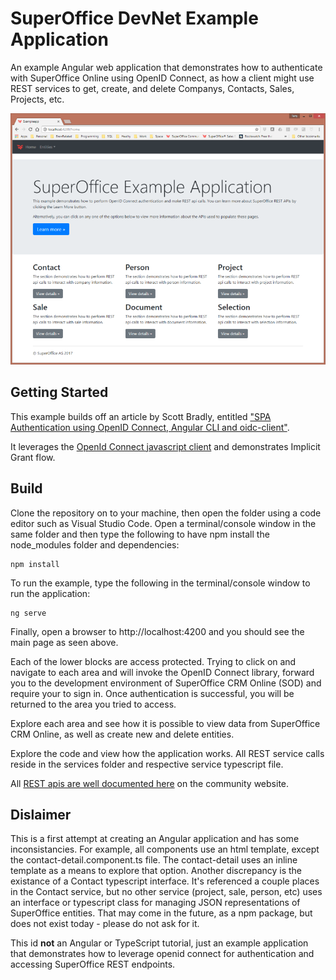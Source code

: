# SuperOffice DevNet Example Application

An example Angular web application that demonstrates how to authenticate with SuperOffice Online using OpenID Connect, as how a client might use REST services to get, create, and delete Companys, Contacts, Sales, Projects, etc.

![SuperOfficeExample](images/ExampleApp-Main.png)
## Getting Started

This example builds off an article by Scott Bradly, entitled ["SPA Authentication using OpenID Connect, Angular CLI and oidc-client"](https://www.scottbrady91.com/Angular/SPA-Authentiction-using-OpenID-Connect-Angular-CLI-and-oidc-client).

It leverages the [OpenId Connect javascript client](https://github.com/IdentityModel/oidc-client-js) and demonstrates Implicit Grant flow.

## Build

Clone the repository on to your machine, then open the folder using a code editor such as Visual Studio Code. Open a terminal/console window in the same folder and then type the following to have npm install the node_modules folder and dependencies:

    npm install

To run the example, type the following in the terminal/console window to run the application:

    ng serve

Finally, open a browser to http://localhost:4200 and you should see the main page as seen above.

Each of the lower blocks are access protected. Trying to click on and navigate to each area and will invoke the OpenID Connect library, forward you to the development environment of SuperOffice CRM Online (SOD) and require your to sign in. Once authentication is successful, you will be returned to the area you tried to access.

Explore each area and see how it is possible to view data from SuperOffice CRM Online, as well as create new and delete entities.

Explore the code and view how the application works. All REST service calls reside in the services folder and respective service typescript file.

All [REST apis are well documented here](https://community.superoffice.com/documentation/sdk/SO.NetServer.Web.Services/html/Reference-WebAPI-REST-REST.htm) on the community website.

## Dislaimer

This is a first attempt at creating an Angular application and has some inconsistancies. For example, all components use an html template, except the contact-detail.component.ts file. The contact-detail uses an inline template as a means to explore that option. Another discrepancy is the existance of a Contact typescript interface. It's referenced a couple places in the Contact service, but no other service (project, sale, person, etc) uses an interface or typescript class for managing JSON representations of SuperOffice entities. That may come in the future, as a npm package, but does not exist today - please do not ask for it.

This id **not** an Angular or TypeScript tutorial, just an example application that demonstrates how to leverage openid connect for authentication and accessing SuperOffice REST endpoints.
